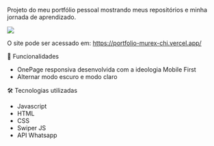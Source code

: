 Projeto do meu portfólio pessoal mostrando meus repositórios e minha jornada de aprendizado.

<a href="schefferdev.vercel.app/" target="_blank">
  <img src="https://user-images.githubusercontent.com/103120313/181872470-91c742cc-8b34-48e2-a671-49250b7ce11e.png"></img>
</a>

O site pode ser acessado em: https://portfolio-murex-chi.vercel.app/

📲 Funcionalidades
<ul>
  <li>OnePage responsiva desenvolvida com a ideologia Mobile First</li>
  <li>Alternar modo escuro e modo claro</li>
</ul>



🛠 Tecnologias utilizadas
<ul>
  <li>Javascript</li>
  <li>HTML</li>
  <li>CSS</li>
  <li>Swiper JS</li>
  <li>API Whatsapp</li>
</ul>




